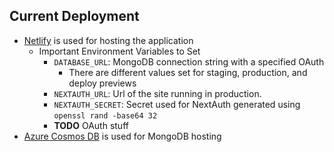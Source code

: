 ## Current Deployment

- [Netlify](https://netlify.com) is used for hosting the application
  - Important Environment Variables to Set
    - `DATABASE_URL`: MongoDB connection string with a specified OAuth
      - There are different values set for staging, production, and deploy previews
    - `NEXTAUTH_URL`: Url of the site running in production.
    - `NEXTAUTH_SECRET`: Secret used for NextAuth generated using `openssl rand -base64 32`
    - **TODO** OAuth stuff
- [Azure Cosmos DB](https://azure.microsoft.com/en-us/products/cosmos-db) is used for MongoDB hosting
